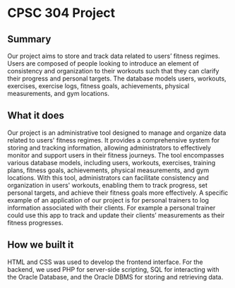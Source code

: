 # CPSC 304 Project 

## Summary
Our project aims to store and track data related to users’ fitness regimes. Users are composed of people looking to introduce an element of consistency and organization to their workouts such that they can clarify their progress and personal targets. The database models users, workouts, exercises, exercise logs, fitness goals, achievements, physical measurements, and gym locations.

## What it does
Our project is an administrative tool designed to manage and organize data related to users' fitness regimes. It provides a comprehensive system for storing and tracking information, allowing administrators to effectively monitor and support users in their fitness journeys. The tool encompasses various database models, including users, workouts, exercises, training plans, fitness goals, achievements, physical measurements, and gym locations. With this tool, administrators can facilitate consistency and organization in users' workouts, enabling them to track progress, set personal targets, and achieve their fitness goals more effectively. A specific example of an application of our project is for personal trainers to log information associated with their clients. For example a personal trainer could use this app to track and update their clients’ measurements as their fitness progresses.

## How we built it
HTML and CSS was used to develop the frontend interface. For the backend, we used PHP for server-side scripting, SQL for interacting with the Oracle Database, and the Oracle DBMS for storing and retrieving data.

